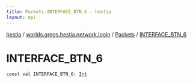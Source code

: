 ```yaml
---
title: Packets.INTERFACE_BTN_6 - hestia
layout: api
---
```


<div class='api-docs-breadcrumbs'><a href="../../index.html">hestia</a> / <a href="../index.html">worlds.gregs.hestia.network.login</a> / <a href="index.html">Packets</a> / <a href="./-i-n-t-e-r-f-a-c-e_-b-t-n_6.html">INTERFACE_BTN_6</a></div>

# INTERFACE_BTN_6

<div class="signature"><code><span class="keyword">const</span> <span class="keyword">val </span><span class="identifier">INTERFACE_BTN_6</span><span class="symbol">: </span><a href="https://kotlinlang.org/api/latest/jvm/stdlib/kotlin/-int/index.html"><span class="identifier">Int</span></a></code></div>
